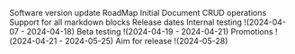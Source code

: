Software version update
RoadMap
	Initial Document
	CRUD operations
	Support for all markdown blocks
Release dates
	Internal testing !(2024-04-07 - 2024-04-18) 
	Beta testing !(2024-04-19 - 2024-04-21) 
	Promotions !(2024-04-21 - 2024-05-25) 
	Aim for release !(2024-05-28) 
	